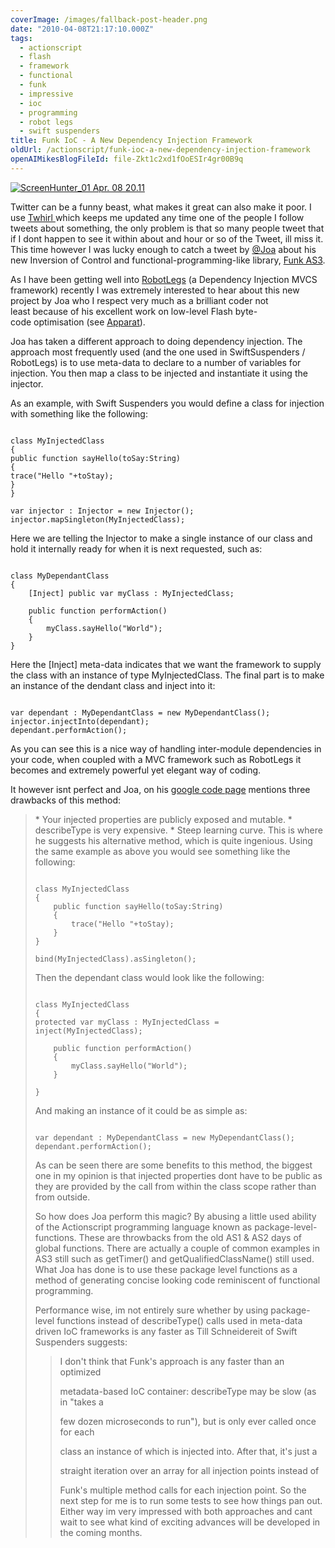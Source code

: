```yaml
---
coverImage: /images/fallback-post-header.png
date: "2010-04-08T21:17:10.000Z"
tags:
  - actionscript
  - flash
  - framework
  - functional
  - funk
  - impressive
  - ioc
  - programming
  - robot legs
  - swift suspenders
title: Funk IoC - A New Dependency Injection Framework
oldUrl: /actionscript/funk-ioc-a-new-dependency-injection-framework
openAIMikesBlogFileId: file-Zkt1c2xd1fOoESIr4gr00B9q
---
```


[![](https://www.mikecann.blog/wp-content/uploads/2010/04/ScreenHunter_01-Apr.-08-20.11.gif "ScreenHunter_01 Apr. 08 20.11")](https://www.mikecann.blog/wp-content/uploads/2010/04/ScreenHunter_01-Apr.-08-20.11.gif)

Twitter can be a funny beast, what makes it great can also make it poor. I use [Twhirl ](https://www.twhirl.org/)which keeps me updated any time one of the people I follow tweets about something, the only problem is that so many people tweet that if I dont happen to see it within about and hour or so of the Tweet, ill miss it. This time however I was lucky enough to catch a tweet by [@Joa](https://twitter.com/joa) about his new Inversion of Control and functional-programming-like library, [Funk AS3](https://code.google.com/p/funk-as3/).

<!-- more -->

As I have been getting well into [RobotLegs](https://www.robotlegs.org/) (a Dependency Injection MVCS framework) recently I was extremely interested to hear about this new project by Joa who I respect very much as a brilliant coder not least because of his excellent work on low-level Flash byte-code optimisation (see [Apparat](https://code.google.com/p/apparat/)).

Joa has taken a different approach to doing dependency injection. The approach most frequently used (and the one used in SwiftSuspenders / RobotLegs) is to use meta-data to declare to a number of variables for injection. You then map a class to be injected and instantiate it using the injector.

As an example, with Swift Suspenders you would define a class for injection with something like the following:

```

class MyInjectedClass
{
public function sayHello(toSay:String)
{
trace("Hello "+toStay);
}
}

var injector : Injector = new Injector();
injector.mapSingleton(MyInjectedClass);

```

Here we are telling the Injector to make a single instance of our class and hold it internally ready for when it is next requested, such as:

```

class MyDependantClass
{
	[Inject] public var myClass : MyInjectedClass;

	public function performAction()
	{
		myClass.sayHello("World");
	}
}

```

Here the [Inject] meta-data indicates that we want the framework to supply the class with an instance of type MyInjectedClass. The final part is to make an instance of the dendant class and inject into it:

```

var dependant : MyDependantClass = new MyDependantClass();
injector.injectInto(dependant);
dependant.performAction();

```

As you can see this is a nice way of handling inter-module dependencies in your code, when coupled with a MVC framework such as RobotLegs it becomes and extremely powerful yet elegant way of coding.

It however isnt perfect and Joa, on his [google code page](https://code.google.com/p/funk-as3/wiki/IoC) mentions three drawbacks of this method:

<blockquote>*   Your injected properties are publicly exposed and mutable.
*   describeType is very expensive.
*   Steep learning curve.
This is where he suggests his alternative method, which is quite ingenious. Using the same example as above you would see something like the following:

```

class MyInjectedClass
{
	public function sayHello(toSay:String)
	{
		trace("Hello "+toStay);
	}
}

bind(MyInjectedClass).asSingleton();

```

Then the dependant class would look like the following:

```

class MyInjectedClass
{
protected var myClass : MyInjectedClass = inject(MyInjectedClass);

    public function performAction()
    {
    	myClass.sayHello("World");
    }

}

```

And making an instance of it could be as simple as:

```

var dependant : MyDependantClass = new MyDependantClass();
dependant.performAction();

```

As can be seen there are some benefits to this method, the biggest one in my opinion is that injected properties dont have to be public as they are provided by the call from within the class scope rather than from outside.

So how does Joa perform this magic? By abusing a little used ability of the Actionscript programming language known as package-level-functions. These are throwbacks from the old AS1 &amp; AS2 days of global functions. There are actually a couple of common examples in AS3 still such as getTimer() and getQualifiedClassName() still used. What Joa has done is to use these package level functions as a method of generating concise looking code reminiscent of functional programming.

Performance wise, im not entirely sure whether by using package-level functions instead of describeType() calls used in meta-data driven IoC frameworks is any faster as Till Schneidereit of Swift Suspenders suggests:

> I don't think that Funk's approach is any faster than an optimized
>
> metadata-based IoC container: describeType may be slow (as in "takes a
>
> few dozen microseconds to run"), but is only ever called once for each
>
> class an instance of which is injected into. After that, it's just a
>
> straight iteration over an array for all injection points instead of
>
> Funk's multiple method calls for each injection point.
> So the next step for me is to run some tests to see how things pan out. Either way im very impressed with both approaches and cant wait to see what kind of exciting advances will be developed in the coming months.
